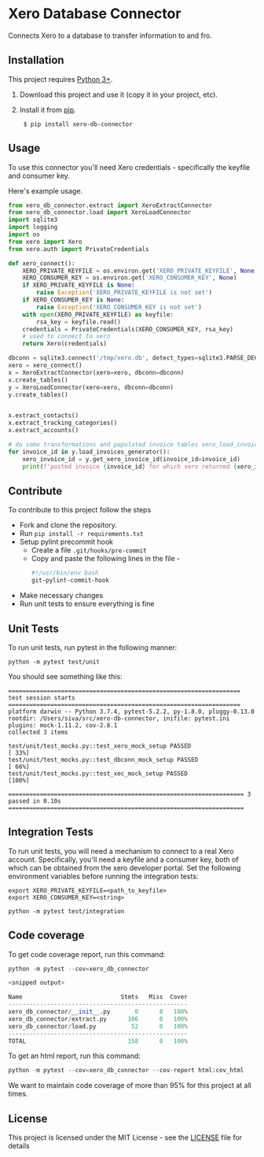 # Xero Database Connector
Connects Xero to a database to transfer information to and fro.

## Installation

This project requires [Python 3+](https://www.python.org/downloads/).

1. Download this project and use it (copy it in your project, etc).
2. Install it from [pip](https://pypi.org).

        $ pip install xero-db-connector

## Usage

To use this connector you'll need Xero credentials - specifically the keyfile and consumer key. 

Here's example usage. 

```python
from xero_db_connector.extract import XeroExtractConnector
from xero_db_connector.load import XeroLoadConnector
import sqlite3
import logging
import os
from xero import Xero
from xero.auth import PrivateCredentials

def xero_connect():
    XERO_PRIVATE_KEYFILE = os.environ.get('XERO_PRIVATE_KEYFILE', None)
    XERO_CONSUMER_KEY = os.environ.get('XERO_CONSUMER_KEY', None)
    if XERO_PRIVATE_KEYFILE is None:
        raise Exception('XERO_PRIVATE_KEYFILE is not set')
    if XERO_CONSUMER_KEY is None:
        raise Exception('XERO_CONSUMER_KEY is not set')
    with open(XERO_PRIVATE_KEYFILE) as keyfile:
        rsa_key = keyfile.read()
    credentials = PrivateCredentials(XERO_CONSUMER_KEY, rsa_key)
    # used to connect to xero
    return Xero(credentials)

dbconn = sqlite3.connect('/tmp/xero.db', detect_types=sqlite3.PARSE_DECLTYPES|sqlite3.PARSE_COLNAMES)
xero = xero_connect()
x = XeroExtractConnector(xero=xero, dbconn=dbconn)
x.create_tables()
y = XeroLoadConnector(xero=xero, dbconn=dbconn)
y.create_tables()


x.extract_contacts()
x.extract_tracking_categories()
x.extract_accounts()

# do some transformations and populated invoice tables xero_load_invoices and xero_load_invoice_lineitems
for invoice_id in y.load_invoices_generator():
    xero_invoice_id = y.get_xero_invoice_id(invoice_id=invoice_id)
    print(f'posted invoice {invoice_id} for which xero returned {xero_invoice_id}')
```

## Contribute

To contribute to this project follow the steps

* Fork and clone the repository.
* Run `pip install -r requirements.txt`
* Setup pylint precommit hook
    * Create a file `.git/hooks/pre-commit`
    * Copy and paste the following lines in the file - 
        ```bash
        #!/usr/bin/env bash 
        git-pylint-commit-hook
        ```
* Make necessary changes
* Run unit tests to ensure everything is fine

## Unit Tests

To run unit tests, run pytest in the following manner:

```
python -m pytest test/unit
```

You should see something like this:
```
================================================================== test session starts ==================================================================
platform darwin -- Python 3.7.4, pytest-5.2.2, py-1.8.0, pluggy-0.13.0
rootdir: /Users/siva/src/xero-db-connector, inifile: pytest.ini
plugins: mock-1.11.2, cov-2.8.1
collected 3 items                                                                                                                                       

test/unit/test_mocks.py::test_xero_mock_setup PASSED                                                                                              [ 33%]
test/unit/test_mocks.py::test_dbconn_mock_setup PASSED                                                                                            [ 66%]
test/unit/test_mocks.py::test_xec_mock_setup PASSED                                                                                               [100%]

=================================================================== 3 passed in 0.10s ===================================================================

```

## Integration Tests

To run unit tests, you will need a mechanism to connect to a real Xero account. Specifically, you'll need a keyfile and a consumer key, both of which can be obtained from the xero developer portal. Set the following environment variables before running the integration tests:

```
export XERO_PRIVATE_KEYFILE=<path_to_keyfile>
export XERO_CONSUMER_KEY=<string>

python -m pytest test/integration
```

## Code coverage

To get code coverage report, run this command:

```python
python -m pytest --cov=xero_db_connector

<snipped output>

Name                            Stmts   Miss  Cover
---------------------------------------------------
xero_db_connector/__init__.py       0      0   100%
xero_db_connector/extract.py      106      0   100%
xero_db_connector/load.py          52      0   100%
---------------------------------------------------
TOTAL                             158      0   100%
```

To get an html report, run this command:

```python
python -m pytest --cov=xero_db_connector --cov-report html:cov_html
```

We want to maintain code coverage of more than 95% for this project at all times.

## License

This project is licensed under the MIT License - see the [LICENSE](LICENSE) file for details
